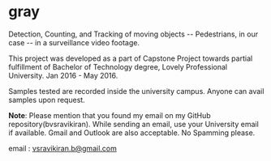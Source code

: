 # gray
Detection, Counting, and Tracking of moving objects -- Pedestrians, in our case -- in a surveillance video footage.

This project was developed as a part of Capstone Project towards partial fulfillment of Bachelor of Technology degree, Lovely Professional University. Jan 2016 - May 2016.

Samples tested are recorded inside the university campus. Anyone can avail samples upon request.

**Note**: Please mention that you found my email on my GitHub repository(bvsravikiran).
While sending an email, use your University email if available. Gmail and Outlook are also acceptable. No Spamming please.

email : vsravikiran.b@gmail.com

